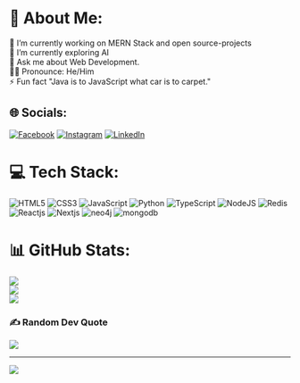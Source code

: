 # 💫 About Me:
🔭 I’m currently working on MERN Stack and open source-projects<br>🌱 I’m currently exploring AI <br>💬 Ask me about Web Development.<br>🙋‍♂️ Pronounce: He/Him<br>⚡ Fun fact "Java is to JavaScript what car is to carpet."


## 🌐 Socials:
[![Facebook](https://img.shields.io/badge/Facebook-%231877F2.svg?logo=Facebook&logoColor=white)](https://www.facebook.com/profile.php?id=100052022748524) [![Instagram](https://img.shields.io/badge/Instagram-%23E4405F.svg?logo=Instagram&logoColor=white)](https://instagram.com/mr_mohan962) [![LinkedIn](https://img.shields.io/badge/LinkedIn-%230077B5.svg?logo=linkedin&logoColor=white)](https://www.linkedin.com/in/muhammad-mohsin-7ba970262/) 

# 💻 Tech Stack:
![HTML5](https://img.shields.io/badge/html5-%23E34F26.svg?style=for-the-badge&logo=html5&logoColor=white) ![CSS3](https://img.shields.io/badge/css3-%231572B6.svg?style=for-the-badge&logo=css3&logoColor=white) ![JavaScript](https://img.shields.io/badge/javascript-%23323330.svg?style=for-the-badge&logo=javascript&logoColor=%23F7DF1E) ![Python](https://img.shields.io/badge/python-3670A0?style=for-the-badge&logo=python&logoColor=ffdd54) ![TypeScript](https://img.shields.io/badge/TypeScript-%23E23237.svg?style=for-the-badge&logo=TypeScript&logoColor=white) ![NodeJS](https://img.shields.io/badge/NodeJS%20Maven-C71A36?style=for-the-badge&logo=NodeJS&logoColor=white) ![Redis](https://img.shields.io/badge/redis-C71A36?style=for-the-badge&logo=redis&logoColor=red) ![Reactjs](https://img.shields.io/badge/react-%23E34F26.svg?style=for-the-badge&logo=react&logoColor=white)
![Nextjs](https://img.shields.io/badge/next-%23E34F26.svg?style=for-the-badge&logo=next&logoColor=white) ![neo4j](https://img.shields.io/badge/neo4j-%23E34F26.svg?style=for-the-badge&logo=neo4j&logoColor=white) ![mongodb](https://img.shields.io/badge/mongodb-%23E34F26.svg?style=for-the-badge&logo=mongodb&logoColor=white) 
 
# 📊 GitHub Stats:
![](https://github-readme-stats.vercel.app/api?username=MohanTech000&theme=dark&hide_border=false&include_all_commits=false&count_private=false)<br/>
![](https://github-readme-streak-stats.herokuapp.com/?user=MohanTech000&theme=dark&hide_border=false)<br/>
![](https://github-readme-stats.vercel.app/api/top-langs/?username=MohanTech000&theme=dark&hide_border=false&include_all_commits=false&count_private=false&layout=compact)

### ✍️ Random Dev Quote
![](https://quotes-github-readme.vercel.app/api?type=horizontal&theme=radical)

---
[![](https://visitcount.itsvg.in/api?id=MohanTech000&icon=0&color=0)](https://visitcount.itsvg.in)

<!-- Proudly created with GPRM ( https://gprm.itsvg.in ) -->
